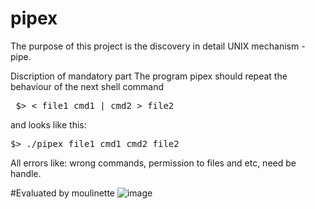 # pipex
The purpose of this project is the discovery in detail UNIX mechanism - pipe.

Discription of mandatory part
The program pipex should repeat the behaviour of the next shell command
<pre> $> < file1 cmd1 | cmd2 > file2 </pre>
and looks like this:

<pre>$> ./pipex file1 cmd1 cmd2 file2</pre>
All errors like: wrong commands, permission to files and etc, need be handle.

#Evaluated by moulinette
![image](https://github.com/user-attachments/assets/60aff423-7c72-4f16-9274-bbebc87fb2c8)

